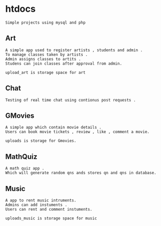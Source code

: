 # htdocs
    Simple projects using mysql and php

## Art
    A simple app used to register artists , students and admin . 
    To manage classes taken by artists . 
    Admin assigns classes to artits . 
    Studens can join classes after approval from admin.
    
    upload_art is storage space for art

##  Chat
    Testing of real time chat using contionus post requests .

## GMovies
    A simple app which contain movie details . 
    Users can book movie tickets , review , like , comment a movie.
    
    uploads is storage for Gmovies.

## MathQuiz
    A math quiz app . 
    Which will generate random qns ands stores qn and qns in database.

## Music
    A app to rent music intruments. 
    Admins can add instuments . 
    Users can rent and comment instuments.
    
    uploads_music is storage space for music
